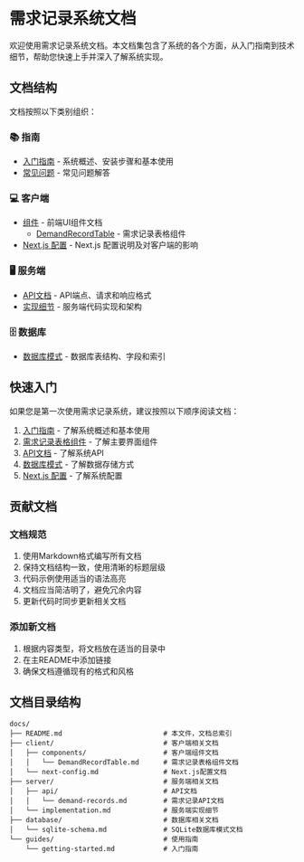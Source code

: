 # 需求记录系统文档

欢迎使用需求记录系统文档。本文档集包含了系统的各个方面，从入门指南到技术细节，帮助您快速上手并深入了解系统实现。

## 文档结构

文档按照以下类别组织：

### 📚 指南

- [入门指南](./guides/getting-started.md) - 系统概述、安装步骤和基本使用
- [常见问题](./guides/getting-started.md#常见问题) - 常见问题解答

### 💻 客户端

- [组件](./client/components/) - 前端UI组件文档
  - [DemandRecordTable](./client/components/DemandRecordTable.md) - 需求记录表格组件
- [Next.js 配置](./client/next-config.md) - Next.js 配置说明及对客户端的影响

### 🖥️ 服务端

- [API文档](./server/api/demand-records.md) - API端点、请求和响应格式
- [实现细节](./server/implementation.md) - 服务端代码实现和架构

### 🗄️ 数据库

- [数据库模式](./database/sqlite-schema.md) - 数据库表结构、字段和索引

## 快速入门

如果您是第一次使用需求记录系统，建议按照以下顺序阅读文档：

1. [入门指南](./guides/getting-started.md) - 了解系统概述和基本使用
2. [需求记录表格组件](./client/components/DemandRecordTable.md) - 了解主要界面组件
3. [API文档](./server/api/demand-records.md) - 了解系统API
4. [数据库模式](./database/sqlite-schema.md) - 了解数据存储方式
5. [Next.js 配置](./client/next-config.md) - 了解系统配置

## 贡献文档

### 文档规范

1. 使用Markdown格式编写所有文档
2. 保持文档结构一致，使用清晰的标题层级
3. 代码示例使用适当的语法高亮
4. 文档应当简洁明了，避免冗余内容
5. 更新代码时同步更新相关文档

### 添加新文档

1. 根据内容类型，将文档放在适当的目录中
2. 在主README中添加链接
3. 确保文档遵循现有的格式和风格

## 文档目录结构

```
docs/
├── README.md                         # 本文件，文档总索引
├── client/                           # 客户端相关文档
│   ├── components/                   # 客户端组件文档
│   │   └── DemandRecordTable.md      # 需求记录表格组件文档
│   └── next-config.md                # Next.js配置文档
├── server/                           # 服务端相关文档
│   ├── api/                          # API文档
│   │   └── demand-records.md         # 需求记录API文档
│   └── implementation.md             # 服务端实现细节
├── database/                         # 数据库相关文档
│   └── sqlite-schema.md              # SQLite数据库模式文档
└── guides/                           # 使用指南
    └── getting-started.md            # 入门指南
``` 